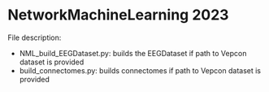 # NetworkMachineLearning 2023

File description: <br>
- NML_build_EEGDataset.py: builds the EEGDataset if path to Vepcon dataset is provided
- build_connectomes.py: builds connectomes if path to Vepcon dataset is provided
